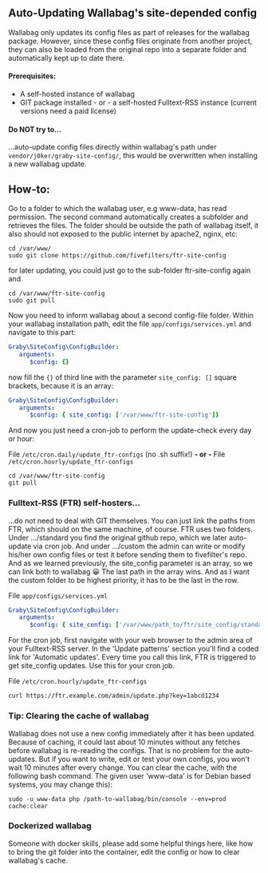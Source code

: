 ## Auto-Updating Wallabag's site-depended config

Wallabag only updates its config files as part of releases for the wallabag package. However, since these config files originate from another project, they can also be loaded from the original repo into a separate folder and automatically kept up to date there.

#### Prerequisites:

- A self-hosted instance of wallabag    
- GIT package installed - or - a self-hosted Fulltext-RSS instance (current versions need a paid license)

#### Do NOT try to...

...auto-update config files directly within wallabag's path under `vendor/j0ker/graby-site-config/`, this would be overwritten when installing a new wallabag update.

## How-to:

Go to a folder to which the wallabag user, e.g www-data, has read permission. The second command automatically creates a subfolder and retrieves the files. The folder should be outside the path of wallabag itself, it also should not exposed to the public internet by apache2, nginx, etc:
```
cd /var/www/
sudo git clone https://github.com/fivefilters/ftr-site-config
```

for later updating, you could just go to the sub-folder ftr-site-config again and

```
cd /var/www/ftr-site-config
sudo git pull
```

Now you need to inform wallabag about a second config-file folder. Within your wallabag installation path, edit the file `app/configs/services.yml` and navigate to this part:

```yml
Graby\SiteConfig\ConfigBuilder:
   arguments:
      $config: {}
```

now fill the `{}` of third line with the parameter `site_config: []` square brackets, because it is an array:

```yml
Graby\SiteConfig\ConfigBuilder:
   arguments:
      $config: { site_config: ['/var/www/ftr-site-config']}
```

And now you just need a cron-job to perform the update-check every day or hour:

File `/etc/cron.daily/update_ftr-configs` (no .sh suffix!)  **- or -**
File `/etc/cron.hourly/update_ftr-configs`
```
cd /var/www/ftr-site-config
git pull
```

### Fulltext-RSS (FTR) self-hosters...

...do not need to deal with GIT themselves. You can just link the paths from FTR, which should on the same machine, of course. FTR uses two folders. Under .../standard you find the original github repo, which we later auto-update via cron job. And under .../custom the admin can write or modify his/her own config files or test it before sending them to fivefilter's repo. And as we learned previously, the site_config parameter is an array, so we can link both to wallabag 😀 The last path in the array wins. And as I want the custom folder to be highest priority, it has to be the last in the row.

File `app/configs/services.yml`
```yml
Graby\SiteConfig\ConfigBuilder:
   arguments:
      $config: { site_config: ['/var/www/path_to/ftr/site_config/standard', '/var/www/path_to/ftr/site_config/custom'] }
```

For the cron job, first navigate with your web browser to the admin area of your Fulltext-RSS server. In the 'Update patterns' section you'll find a coded link for 'Automatic updates'. Every time you call this link, FTR is triggered to get site_config updates. Use this for your cron job.

File `/etc/cron.hourly/update_ftr-configs`

```
curl https://ftr.example.com/admin/update.php?key=1abcd1234
```

### Tip: Clearing the cache of wallabag

Wallabag does not use a new config immediately after it has been updated. Because of caching, it could last about 10 minutes without any fetches before wallabag is re-reading the configs. That is no problem for the auto-updates. But if you want to write, edit or test your own configs, you won't wait 10 minutes after every change. You can clear the cache, with the following bash command. The given user 'www-data' is for Debian based systems, you may change this):

`sudo -u www-data php /path-to-wallabag/bin/console --env=prod cache:clear`

### Dockerized wallabag

Someone with docker skills, please add some helpful things here, like how to bring the git folder into the container, edit the config or how to clear wallabag's cache.

